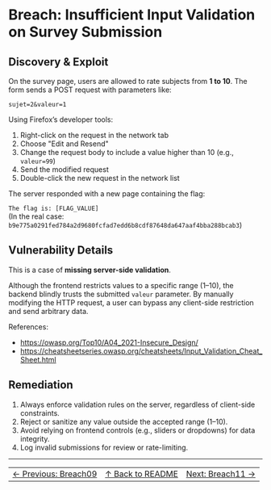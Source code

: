 # Breach: Insufficient Input Validation on Survey Submission

## Discovery & Exploit

On the survey page, users are allowed to rate subjects from **1 to 10**. The form sends a POST request with parameters like:

``sujet=2&valeur=1``

Using Firefox’s developer tools:

1. Right-click on the request in the network tab
2. Choose "Edit and Resend"
3. Change the request body to include a value higher than 10 (e.g., `valeur=99`)
4. Send the modified request
5. Double-click the new request in the network list

The server responded with a new page containing the flag:

``The flag is: [FLAG_VALUE]``  
(In the real case: `b9e775a0291fed784a2d9680fcfad7edd6b8cdf87648da647aaf4bba288bcab3`)

## Vulnerability Details

This is a case of **missing server-side validation**.

Although the frontend restricts values to a specific range (1–10), the backend blindly trusts the submitted `valeur` parameter. By manually modifying the HTTP request, a user can bypass any client-side restriction and send arbitrary data.

References:

- https://owasp.org/Top10/A04_2021-Insecure_Design/
- https://cheatsheetseries.owasp.org/cheatsheets/Input_Validation_Cheat_Sheet.html

## Remediation

1. Always enforce validation rules on the server, regardless of client-side constraints.
2. Reject or sanitize any value outside the accepted range (1–10).
3. Avoid relying on frontend controls (e.g., sliders or dropdowns) for data integrity.
4. Log invalid submissions for review or rate-limiting.

---

<table width="100%">
  <tr>
    <td align="left"><a href="../../Breach09_SQLi_DeepEnumerationFlagRebuild/Ressources/writeup.md">← Previous: Breach09</a></td>
    <td align="center"><a href="../../README.md">↑ Back to README</a></td>
    <td align="right"><a href="../../Breach11_DirectoryTraversalEtcPasswd/Ressources/writeup.md">Next: Breach11 →</a></td>
  </tr>
</table>
